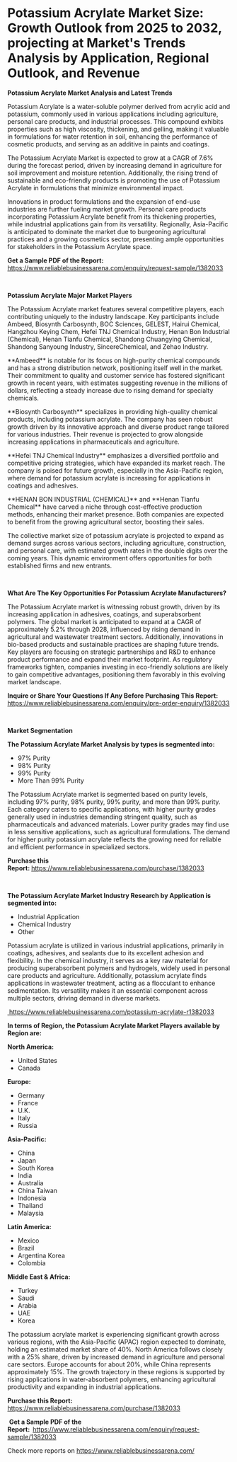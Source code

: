 <p><h1>Potassium Acrylate Market Size: Growth Outlook from 2025 to 2032, projecting at Market's Trends Analysis by Application, Regional Outlook, and Revenue</h1></p><p><strong>Potassium Acrylate Market Analysis and Latest Trends</strong></p>
<p><p>Potassium Acrylate is a water-soluble polymer derived from acrylic acid and potassium, commonly used in various applications including agriculture, personal care products, and industrial processes. This compound exhibits properties such as high viscosity, thickening, and gelling, making it valuable in formulations for water retention in soil, enhancing the performance of cosmetic products, and serving as an additive in paints and coatings. </p><p>The Potassium Acrylate Market is expected to grow at a CAGR of 7.6% during the forecast period, driven by increasing demand in agriculture for soil improvement and moisture retention. Additionally, the rising trend of sustainable and eco-friendly products is promoting the use of Potassium Acrylate in formulations that minimize environmental impact. </p><p>Innovations in product formulations and the expansion of end-use industries are further fueling market growth. Personal care products incorporating Potassium Acrylate benefit from its thickening properties, while industrial applications gain from its versatility. Regionally, Asia-Pacific is anticipated to dominate the market due to burgeoning agricultural practices and a growing cosmetics sector, presenting ample opportunities for stakeholders in the Potassium Acrylate space.</p></p>
<p><strong>Get a Sample PDF of the Report:&nbsp;</strong> <a href="https://www.reliablebusinessarena.com/enquiry/request-sample/1382033?utm_campaign=2238&utm_medium=2&utm_source=Github&utm_content=ia&utm_term=06022025&utm_id=potassium-acrylate">https://www.reliablebusinessarena.com/enquiry/request-sample/1382033</a></p>
<p>&nbsp;</p>
<p><strong>Potassium Acrylate Major Market Players</strong></p>
<p><p>The Potassium Acrylate market features several competitive players, each contributing uniquely to the industry landscape. Key participants include Ambeed, Biosynth Carbosynth, BOC Sciences, GELEST, Hairui Chemical, Hangzhou Keying Chem, Hefei TNJ Chemical Industry, Henan Bon Industrial (Chemical), Henan Tianfu Chemical, Shandong Chuangying Chemical, Shandong Sanyoung Industry, SincereChemical, and Zehao Industry.</p><p>**Ambeed** is notable for its focus on high-purity chemical compounds and has a strong distribution network, positioning itself well in the market. Their commitment to quality and customer service has fostered significant growth in recent years, with estimates suggesting revenue in the millions of dollars, reflecting a steady increase due to rising demand for specialty chemicals.</p><p>**Biosynth Carbosynth** specializes in providing high-quality chemical products, including potassium acrylate. The company has seen robust growth driven by its innovative approach and diverse product range tailored for various industries. Their revenue is projected to grow alongside increasing applications in pharmaceuticals and agriculture.</p><p>**Hefei TNJ Chemical Industry** emphasizes a diversified portfolio and competitive pricing strategies, which have expanded its market reach. The company is poised for future growth, especially in the Asia-Pacific region, where demand for potassium acrylate is increasing for applications in coatings and adhesives.</p><p>**HENAN BON INDUSTRIAL (CHEMICAL)** and **Henan Tianfu Chemical** have carved a niche through cost-effective production methods, enhancing their market presence. Both companies are expected to benefit from the growing agricultural sector, boosting their sales.</p><p>The collective market size of potassium acrylate is projected to expand as demand surges across various sectors, including agriculture, construction, and personal care, with estimated growth rates in the double digits over the coming years. This dynamic environment offers opportunities for both established firms and new entrants.</p></p>
<p>&nbsp;</p>
<p><strong>What Are The Key Opportunities For Potassium Acrylate Manufacturers?</strong></p>
<p><p>The Potassium Acrylate market is witnessing robust growth, driven by its increasing application in adhesives, coatings, and superabsorbent polymers. The global market is anticipated to expand at a CAGR of approximately 5.2% through 2028, influenced by rising demand in agricultural and wastewater treatment sectors. Additionally, innovations in bio-based products and sustainable practices are shaping future trends. Key players are focusing on strategic partnerships and R&D to enhance product performance and expand their market footprint. As regulatory frameworks tighten, companies investing in eco-friendly solutions are likely to gain competitive advantages, positioning them favorably in this evolving market landscape.</p></p>
<p><strong>Inquire or Share Your Questions If Any Before Purchasing This Report:</strong> <a href="https://www.reliablebusinessarena.com/enquiry/pre-order-enquiry/1382033?utm_campaign=2238&utm_medium=2&utm_source=Github&utm_content=ia&utm_term=06022025&utm_id=potassium-acrylate">https://www.reliablebusinessarena.com/enquiry/pre-order-enquiry/1382033</a></p>
<p>&nbsp;</p>
<p><strong>Market Segmentation</strong></p>
<p><strong>The Potassium Acrylate Market Analysis by types is segmented into:</strong></p>
<p><ul><li>97% Purity</li><li>98% Purity</li><li>99% Purity</li><li>More Than 99% Purity</li></ul></p>
<p><p>The Potassium Acrylate market is segmented based on purity levels, including 97% purity, 98% purity, 99% purity, and more than 99% purity. Each category caters to specific applications, with higher purity grades generally used in industries demanding stringent quality, such as pharmaceuticals and advanced materials. Lower purity grades may find use in less sensitive applications, such as agricultural formulations. The demand for higher purity potassium acrylate reflects the growing need for reliable and efficient performance in specialized sectors.</p></p>
<p><strong>Purchase this Report:&nbsp;</strong><a href="https://www.reliablebusinessarena.com/purchase/1382033?utm_campaign=2238&utm_medium=2&utm_source=Github&utm_content=ia&utm_term=06022025&utm_id=potassium-acrylate">https://www.reliablebusinessarena.com/purchase/1382033</a></p>
<p>&nbsp;</p>
<p><strong>The Potassium Acrylate Market Industry Research by Application is segmented into:</strong></p>
<p><ul><li>Industrial Application</li><li>Chemical Industry</li><li>Other</li></ul></p>
<p><p>Potassium acrylate is utilized in various industrial applications, primarily in coatings, adhesives, and sealants due to its excellent adhesion and flexibility. In the chemical industry, it serves as a key raw material for producing superabsorbent polymers and hydrogels, widely used in personal care products and agriculture. Additionally, potassium acrylate finds applications in wastewater treatment, acting as a flocculant to enhance sedimentation. Its versatility makes it an essential component across multiple sectors, driving demand in diverse markets.</p></p>
<p><a href="https://www.reliablebusinessarena.com/potassium-acrylate-r1382033?utm_campaign=2238&utm_medium=2&utm_source=Github&utm_content=ia&utm_term=06022025&utm_id=potassium-acrylate">&nbsp;https://www.reliablebusinessarena.com/potassium-acrylate-r1382033</a></p>
<p><strong>In terms of Region, the Potassium Acrylate Market Players available by Region are:</strong></p>
<p>
    <p> <strong> North America: </strong>
        <ul>
            <li>United States</li>
            <li>Canada</li>
        </ul>
        </p> 
    <p> <strong> Europe: </strong>
        <ul>
            <li>Germany</li>
            <li>France</li>
            <li>U.K.</li>
            <li>Italy</li>
            <li>Russia</li>
        </ul>
        </p> 
    <p> <strong> Asia-Pacific: </strong>
        <ul>
            <li>China</li>
            <li>Japan</li>
            <li>South Korea</li>
            <li>India</li>
            <li>Australia</li>
            <li>China Taiwan</li>
            <li>Indonesia</li>
            <li>Thailand</li>
            <li>Malaysia</li>
        </ul>
        </p> 
    <p> <strong> Latin America: </strong>
        <ul>
            <li>Mexico</li>
            <li>Brazil</li>
            <li>Argentina Korea</li>
            <li>Colombia</li>
        </ul>
        </p> 
    <p> <strong> Middle East & Africa: </strong>
        <ul>
            <li>Turkey</li>
            <li>Saudi</li>
            <li>Arabia</li>
            <li>UAE</li>
            <li>Korea</li>
        </ul>
    </p>
    </p>
<p><p>The potassium acrylate market is experiencing significant growth across various regions, with the Asia-Pacific (APAC) region expected to dominate, holding an estimated market share of 40%. North America follows closely with a 25% share, driven by increased demand in agriculture and personal care sectors. Europe accounts for about 20%, while China represents approximately 15%. The growth trajectory in these regions is supported by rising applications in water-absorbent polymers, enhancing agricultural productivity and expanding in industrial applications.</p></p>
<p><strong>Purchase this Report: </strong><a href="https://www.reliablebusinessarena.com/purchase/1382033?utm_campaign=2238&utm_medium=2&utm_source=Github&utm_content=ia&utm_term=06022025&utm_id=potassium-acrylate">https://www.reliablebusinessarena.com/purchase/1382033</a></p>
<p>&nbsp;<strong>Get a Sample PDF of the Report:&nbsp;&nbsp;</strong><a href="https://www.reliablebusinessarena.com/enquiry/request-sample/1382033?utm_campaign=2238&utm_medium=2&utm_source=Github&utm_content=ia&utm_term=06022025&utm_id=potassium-acrylate">https://www.reliablebusinessarena.com/enquiry/request-sample/1382033</a></p>
<p><strong></strong></p>
<p>Check more reports on <a href="https://www.reliablebusinessarena.com/?utm_campaign=2238&utm_medium=2&utm_source=Github&utm_content=ia&utm_term=06022025&utm_id=potassium-acrylate">https://www.reliablebusinessarena.com/</a></p>